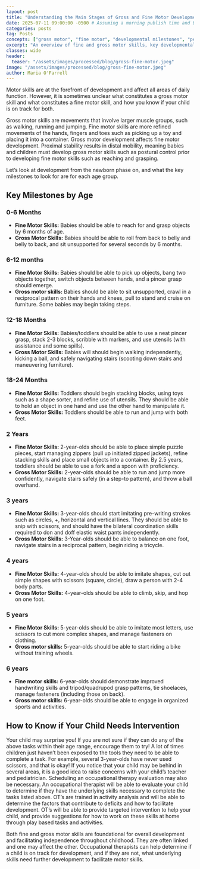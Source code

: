 ```yaml
---
layout: post
title: "Understanding the Main Stages of Gross and Fine Motor Development"
date: 2025-07-11 09:00:00 -0500 # Assuming a morning publish time and EST for November
categories: posts
tag: Posts
concepts: ["gross motor", "fine motor", "developmental milestones", "pediatric OT", "early intervention"]
excerpt: "An overview of fine and gross motor skills, key developmental milestones from 0 months to 6 years, and guidance on when to seek intervention if you have concerns about your child's motor development."
classes: wide
header:
  teaser: "/assets/images/processed/blog/gross-fine-motor.jpeg" 
image: "/assets/images/processed/blog/gross-fine-motor.jpeg" 
author: Maria O'Farrell
---
```


Motor skills are at the forefront of development and affect all areas of daily function. However, it is sometimes unclear what constitutes a gross motor skill and what constitutes a fine motor skill, and how you know if your child is on track for both.

Gross motor skills are movements that involve larger muscle groups, such as walking, running and jumping. Fine motor skills are more refined movements of the hands, fingers and toes such as picking up a toy and placing it into a container. Gross motor development affects fine motor development. Proximal stability results in distal mobility, meaning babies and children must develop gross motor skills such as postural control prior to developing fine motor skills such as reaching and grasping.

Let’s look at development from the newborn phase on, and what the key milestones to look for are for each age group.

## Key Milestones by Age

### 0-6 Months
* **Fine Motor Skills:** Babies should be able to reach for and grasp objects by 6 months of age.
* **Gross Motor Skills:** Babies should be able to roll from back to belly and belly to back, and sit unsupported for several seconds by 6 months.

### 6-12 months
* **Fine Motor Skills:** Babies should be able to pick up objects, bang two objects together, switch objects between hands, and a pincer grasp should emerge.
* **Gross motor skills:** Babies should be able to sit unsupported, crawl in a reciprocal pattern on their hands and knees, pull to stand and cruise on furniture. Some babies may begin taking steps.

### 12-18 Months
* **Fine Motor Skills:** Babies/toddlers should be able to use a neat pincer grasp, stack 2-3 blocks, scribble with markers, and use utensils (with assistance and some spills).
* **Gross Motor Skills:** Babies will should begin walking independently, kicking a ball, and safely navigating stairs (scooting down stairs and maneuvering furniture).

### 18-24 Months
* **Fine Motor Skills:** Toddlers should begin stacking blocks, using toys such as a shape sorter, and refine use of utensils. They should be able to hold an object in one hand and use the other hand to manipulate it.
* **Gross Motor Skills:** Toddlers should be able to run and jump with both feet.

### 2 Years
* **Fine Motor Skills:** 2-year-olds should be able to place simple puzzle pieces, start managing zippers (pull up initiated zipped jackets), refine stacking skills and place small objects into a container. By 2.5 years, toddlers should be able to use a fork and a spoon with proficiency.
* **Gross Motor Skills:** 2-year-olds should be able to run and jump more confidently, navigate stairs safely (in a step-to pattern), and throw a ball overhand.

### 3 years
* **Fine Motor Skills:** 3-year-olds should start imitating pre-writing strokes such as circles, +, horizontal and vertical lines. They should be able to snip with scissors, and should have the bilateral coordination skills required to don and doff elastic waist pants independently.
* **Gross Motor Skills:** 3-Year-olds should be able to balance on one foot, navigate stairs in a reciprocal pattern, begin riding a tricycle.

### 4 years
* **Fine Motor Skills:** 4-year-olds should be able to imitate shapes, cut out simple shapes with scissors (square, circle), draw a person with 2-4 body parts.
* **Gross Motor Skills:** 4-year-olds should be able to climb, skip, and hop on one foot.

### 5 years
* **Fine Motor Skills:** 5-year-olds should be able to imitate most letters, use scissors to cut more complex shapes, and manage fasteners on clothing.
* **Gross motor skills:** 5-year-olds should be able to start riding a bike without training wheels.

### 6 years
* **Fine motor skills:** 6-year-olds should demonstrate improved handwriting skills and tripod/quadrupod grasp patterns, tie shoelaces, manage fasteners (including those on back).
* **Gross motor skills:** 6-year-olds should be able to engage in organized sports and activities.

## How to Know if Your Child Needs Intervention

Your child may surprise you! If you are not sure if they can do any of the above tasks within their age range, encourage them to try! A lot of times children just haven’t been exposed to the tools they need to be able to complete a task. For example, several 3-year-olds have never used scissors, and that is okay! If you notice that your child may be behind in several areas, it is a good idea to raise concerns with your child’s teacher and pediatrician. Scheduling an occupational therapy evaluation may also be necessary. An occupational therapist will be able to evaluate your child to determine if they have the underlying skills necessary to complete the tasks listed above. OT’s are trained in activity analysis and will be able to determine the factors that contribute to deficits and how to facilitate development. OT’s will be able to provide targeted intervention to help your child, and provide suggestions for how to work on these skills at home through play based tasks and activities.

Both fine and gross motor skills are foundational for overall development and facilitating independence throughout childhood. They are often linked and one may affect the other. Occupational therapists can help determine if a child is on track for development, and if they are not, what underlying skills need further development to facilitate motor skills.